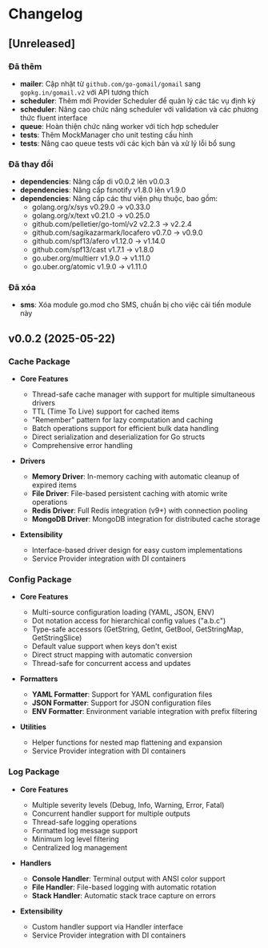 # Changelog

## [Unreleased]

### Đã thêm
- **mailer**: Cập nhật từ `github.com/go-gomail/gomail` sang `gopkg.in/gomail.v2` với API tương thích
- **scheduler**: Thêm mới Provider Scheduler để quản lý các tác vụ định kỳ
- **scheduler**: Nâng cao chức năng scheduler với validation và các phương thức fluent interface
- **queue**: Hoàn thiện chức năng worker với tích hợp scheduler
- **tests**: Thêm MockManager cho unit testing cấu hình
- **tests**: Nâng cao queue tests với các kịch bản và xử lý lỗi bổ sung

### Đã thay đổi
- **dependencies**: Nâng cấp di v0.0.2 lên v0.0.3
- **dependencies**: Nâng cấp fsnotify v1.8.0 lên v1.9.0
- **dependencies**: Nâng cấp các thư viện phụ thuộc, bao gồm:
  - golang.org/x/sys v0.29.0 -> v0.33.0
  - golang.org/x/text v0.21.0 -> v0.25.0
  - github.com/pelletier/go-toml/v2 v2.2.3 -> v2.2.4
  - github.com/sagikazarmark/locafero v0.7.0 -> v0.9.0
  - github.com/spf13/afero v1.12.0 -> v1.14.0
  - github.com/spf13/cast v1.7.1 -> v1.8.0
  - go.uber.org/multierr v1.9.0 -> v1.11.0
  - go.uber.org/atomic v1.9.0 -> v1.11.0

### Đã xóa
- **sms**: Xóa module go.mod cho SMS, chuẩn bị cho việc cải tiến module này

## v0.0.2 (2025-05-22)

### Cache Package

- **Core Features**
  - Thread-safe cache manager with support for multiple simultaneous drivers
  - TTL (Time To Live) support for cached items
  - "Remember" pattern for lazy computation and caching
  - Batch operations support for efficient bulk data handling
  - Direct serialization and deserialization for Go structs
  - Comprehensive error handling

- **Drivers**
  - **Memory Driver**: In-memory caching with automatic cleanup of expired items
  - **File Driver**: File-based persistent caching with atomic write operations
  - **Redis Driver**: Full Redis integration (v9+) with connection pooling
  - **MongoDB Driver**: MongoDB integration for distributed cache storage

- **Extensibility**
  - Interface-based driver design for easy custom implementations
  - Service Provider integration with DI containers

### Config Package

- **Core Features**
  - Multi-source configuration loading (YAML, JSON, ENV)
  - Dot notation access for hierarchical config values ("a.b.c")
  - Type-safe accessors (GetString, GetInt, GetBool, GetStringMap, GetStringSlice)
  - Default value support when keys don't exist
  - Direct struct mapping with automatic conversion
  - Thread-safe for concurrent access and updates

- **Formatters**
  - **YAML Formatter**: Support for YAML configuration files
  - **JSON Formatter**: Support for JSON configuration files
  - **ENV Formatter**: Environment variable integration with prefix filtering

- **Utilities**
  - Helper functions for nested map flattening and expansion
  - Service Provider integration with DI containers

### Log Package

- **Core Features**
  - Multiple severity levels (Debug, Info, Warning, Error, Fatal)
  - Concurrent handler support for multiple outputs
  - Thread-safe logging operations
  - Formatted log message support
  - Minimum log level filtering
  - Centralized log management

- **Handlers**
  - **Console Handler**: Terminal output with ANSI color support
  - **File Handler**: File-based logging with automatic rotation
  - **Stack Handler**: Automatic stack trace capture on errors

- **Extensibility**
  - Custom handler support via Handler interface
  - Service Provider integration with DI containers


